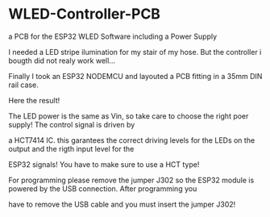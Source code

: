 # WLED-Controller-PCB
a PCB for the ESP32 WLED Software including a Power Supply

I needed a LED stripe ilumination for my stair of my hose. But the controller i bougth did not realy work well...

Finally I took an ESP32 NODEMCU and layouted a PCB fitting in a 35mm DIN rail case.

Here the result!

The LED power is the same as Vin, so take care to choose the right poer supply! The control signal is driven by

a HCT7414 IC. this garantees the correct driving levels for the LEDs on the output and the rigth input level for the

ESP32 signals! You have to make sure to use a HCT type!

For programming please remove the jumper J302 so the ESP32 module is powered by the USB connection. After programming you

have to remove the USB cable and you must insert the jumper J302!
